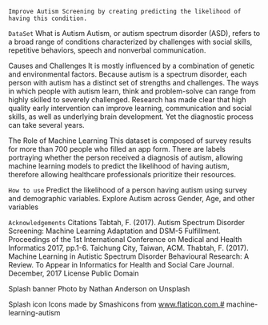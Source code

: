 ``Improve Autism Screening by creating predicting the likelihood of having this condition.``


``DataSet``
What is Autism
Autism, or autism spectrum disorder (ASD), refers to a broad range of conditions characterized by challenges with social skills, repetitive behaviors, speech and nonverbal communication.

Causes and Challenges
It is mostly influenced by a combination of genetic and environmental factors. Because autism is a spectrum disorder, each person with autism has a distinct set of strengths and challenges. The ways in which people with autism learn, think and problem-solve can range from highly skilled to severely challenged.
Research has made clear that high quality early intervention can improve learning, communication and social skills, as well as underlying brain development. Yet the diagnostic process can take several years.

The Role of Machine Learning
This dataset is composed of survey results for more than 700 people who filled an app form. There are labels portraying whether the person received a diagnosis of autism, allowing machine learning models to predict the likelihood of having autism, therefore allowing healthcare professionals prioritize their resources.


``How to use``
Predict the likelihood of a person having autism using survey and demographic variables.
Explore Autism across Gender, Age, and other variables


``Acknowledgements``
Citations
Tabtah, F. (2017). Autism Spectrum Disorder Screening: Machine Learning Adaptation and DSM-5 Fulfillment. Proceedings of the 1st International Conference on Medical and Health Informatics 2017, pp.1-6. Taichung City, Taiwan, ACM.
Thabtah, F. (2017). Machine Learning in Autistic Spectrum Disorder Behavioural Research: A Review. To Appear in Informatics for Health and Social Care Journal. December, 2017
License
Public Domain

Splash banner
Photo by Nathan Anderson on Unsplash

Splash icon
Icons made by Smashicons from www.flaticon.com.# machine-learning-autism
